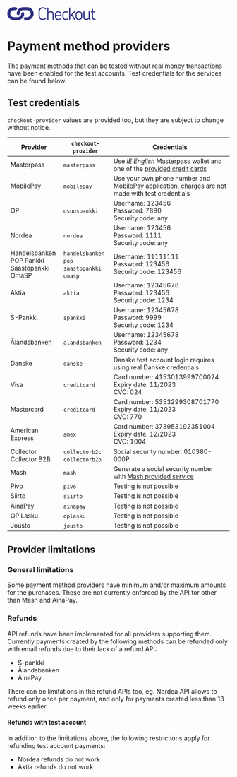 <img src="images/checkout-logo-vaaka-RGB.png" alt="Checkout Finland Oy" style="width: 200px;">

# Payment method providers

The payment methods that can be tested without real money transactions have been enabled for the test accounts. Test credentials for the services can be found below.

## Test credentials

`checkout-provider` values are provided too, but they are subject to change without notice.

Provider | `checkout-provider` | Credentials
---------| --------------------| -------------
Masterpass | `masterpass` |  Use *IE English* Masterpass wallet and one of the [provided credit cards](https://developer.mastercard.com/page/masterpass-sandbox-testing-guidelines)
MobilePay | `mobilepay` |  Use your own phone number and MobilePay application, charges are not made with test credentials
OP | `osuuspankki` |  Username: 123456<br>Password: 7890<br>Security code: any
Nordea | `nordea` |  Username: 123456<br>Password: 1111<br>Security code: any
Handelsbanken<br>POP Pankki<br>Säästöpankki<br>OmaSP | `handelsbanken`<br>`pop`<br>`saastopankki`<br>`omasp` |  Username: 11111111<br>Password: 123456<br>Security code: 123456
Aktia | `aktia` |  Username: 12345678<br>Password: 123456<br>Security code: 1234
S-Pankki | `spankki` |  Username: 12345678<br>Password: 9999<br>Security code: 1234
Ålandsbanken | `alandsbanken`|  Username: 12345678<br>Password: 1234<br>Security code: any
Danske | `danske` |  Danske test account login requires using real Danske credentials
Visa | `creditcard` |  Card number: 4153013999700024<br>Expiry date: 11/2023<br>CVC: 024
Mastercard | `creditcard` |  Card number: 5353299308701770<br>Expiry date: 11/2023<br>CVC: 770
American Express | `amex` |  Card number: 373953192351004<br>Expiry date: 12/2023<br>CVC: 1004
Collector<br>Collector B2B | `collectorb2c`<br>`collectorb2b` |  Social security number: 010380-000P
Mash | `mash` |  Generate a social security number with [Mash provided service](https://sc-rel.mash.com/My/Test/GenerateSsnForTesting?age=34&tps=651)
Pivo | `pivo` | Testing is not possible
Siirto | `siirto` | Testing is not possible
AinaPay | `ainapay` | Testing is not possible
OP Lasku | `oplasku` | Testing is not possible
Jousto | `jousto` | Testing is not possible

## Provider limitations

### General limitations

Some payment method providers have minimum and/or maximum amounts for the purchases. These are not currently enforced by the API for other than Mash and AinaPay.

### Refunds

API refunds have been implemented for all providers supporting them. Currently payments created by the following methods can be refunded only with email refunds due to their lack of a refund API:

* S-pankki
* Ålandsbanken
* AinaPay

There can be limitations in the refund APIs too, eg. Nordea API allows to refund only once per payment, and only for payments created less than 13 weeks earlier.

#### Refunds with test account

In addition to the limitations above, the following restrictions apply for refunding test account payments:

* Nordea refunds do not work
* Aktia refunds do not work

